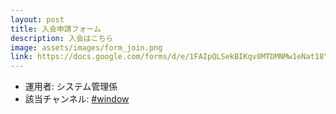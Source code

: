 ```yaml
---
layout: post
title: 入会申請フォーム
description: 入会はこちら
image: assets/images/form_join.png
link: https://docs.google.com/forms/d/e/1FAIpQLSekBIKqv0MTDMNMw1eNat18YENwYSwnTVck7sbiskIzYpIpwg/viewform?usp=sf_link
---
```


- 運用者: システム管理係
- 該当チャンネル: [#window](https://sokon.slack.com/messages/C4PJ3DD0T/)